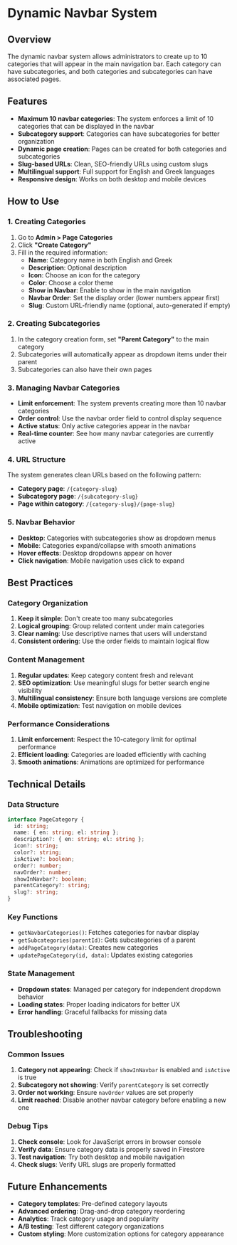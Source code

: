 # Dynamic Navbar System

## Overview

The dynamic navbar system allows administrators to create up to 10 categories that will appear in the main navigation bar. Each category can have subcategories, and both categories and subcategories can have associated pages.

## Features

- **Maximum 10 navbar categories**: The system enforces a limit of 10 categories that can be displayed in the navbar
- **Subcategory support**: Categories can have subcategories for better organization
- **Dynamic page creation**: Pages can be created for both categories and subcategories
- **Slug-based URLs**: Clean, SEO-friendly URLs using custom slugs
- **Multilingual support**: Full support for English and Greek languages
- **Responsive design**: Works on both desktop and mobile devices

## How to Use

### 1. Creating Categories

1. Go to **Admin > Page Categories**
2. Click **"Create Category"**
3. Fill in the required information:
   - **Name**: Category name in both English and Greek
   - **Description**: Optional description
   - **Icon**: Choose an icon for the category
   - **Color**: Choose a color theme
   - **Show in Navbar**: Enable to show in the main navigation
   - **Navbar Order**: Set the display order (lower numbers appear first)
   - **Slug**: Custom URL-friendly name (optional, auto-generated if empty)

### 2. Creating Subcategories

1. In the category creation form, set **"Parent Category"** to the main category
2. Subcategories will automatically appear as dropdown items under their parent
3. Subcategories can also have their own pages

### 3. Managing Navbar Categories

- **Limit enforcement**: The system prevents creating more than 10 navbar categories
- **Order control**: Use the navbar order field to control display sequence
- **Active status**: Only active categories appear in the navbar
- **Real-time counter**: See how many navbar categories are currently active

### 4. URL Structure

The system generates clean URLs based on the following pattern:

- **Category page**: `/{category-slug}`
- **Subcategory page**: `/{subcategory-slug}`
- **Page within category**: `/{category-slug}/{page-slug}`

### 5. Navbar Behavior

- **Desktop**: Categories with subcategories show as dropdown menus
- **Mobile**: Categories expand/collapse with smooth animations
- **Hover effects**: Desktop dropdowns appear on hover
- **Click navigation**: Mobile navigation uses click to expand

## Best Practices

### Category Organization

1. **Keep it simple**: Don't create too many subcategories
2. **Logical grouping**: Group related content under main categories
3. **Clear naming**: Use descriptive names that users will understand
4. **Consistent ordering**: Use the order fields to maintain logical flow

### Content Management

1. **Regular updates**: Keep category content fresh and relevant
2. **SEO optimization**: Use meaningful slugs for better search engine visibility
3. **Multilingual consistency**: Ensure both language versions are complete
4. **Mobile optimization**: Test navigation on mobile devices

### Performance Considerations

1. **Limit enforcement**: Respect the 10-category limit for optimal performance
2. **Efficient loading**: Categories are loaded efficiently with caching
3. **Smooth animations**: Animations are optimized for performance

## Technical Details

### Data Structure

```typescript
interface PageCategory {
  id: string;
  name: { en: string; el: string };
  description?: { en: string; el: string };
  icon?: string;
  color?: string;
  isActive?: boolean;
  order?: number;
  navOrder?: number;
  showInNavbar?: boolean;
  parentCategory?: string;
  slug?: string;
}
```

### Key Functions

- `getNavbarCategories()`: Fetches categories for navbar display
- `getSubcategories(parentId)`: Gets subcategories of a parent
- `addPageCategory(data)`: Creates new categories
- `updatePageCategory(id, data)`: Updates existing categories

### State Management

- **Dropdown states**: Managed per category for independent dropdown behavior
- **Loading states**: Proper loading indicators for better UX
- **Error handling**: Graceful fallbacks for missing data

## Troubleshooting

### Common Issues

1. **Category not appearing**: Check if `showInNavbar` is enabled and `isActive` is true
2. **Subcategory not showing**: Verify `parentCategory` is set correctly
3. **Order not working**: Ensure `navOrder` values are set properly
4. **Limit reached**: Disable another navbar category before enabling a new one

### Debug Tips

1. **Check console**: Look for JavaScript errors in browser console
2. **Verify data**: Ensure category data is properly saved in Firestore
3. **Test navigation**: Try both desktop and mobile navigation
4. **Check slugs**: Verify URL slugs are properly formatted

## Future Enhancements

- **Category templates**: Pre-defined category layouts
- **Advanced ordering**: Drag-and-drop category reordering
- **Analytics**: Track category usage and popularity
- **A/B testing**: Test different category organizations
- **Custom styling**: More customization options for category appearance
